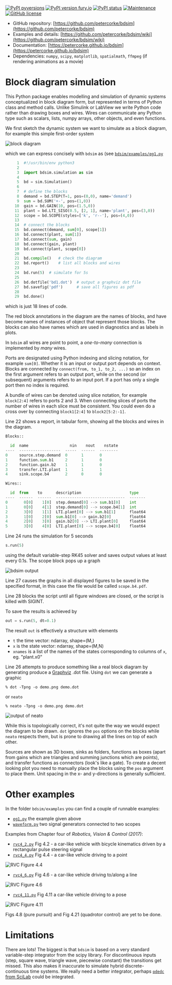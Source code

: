 [![PyPI pyversions](https://img.shields.io/pypi/pyversions/bdsim)](https://pypi.python.org/pypi/bdsim/)
[![PyPI version fury.io](https://badge.fury.io/py/bdsim.svg)](https://pypi.python.org/pypi/bdsim/)
[![PyPI status](https://img.shields.io/pypi/status/ansicolortags.svg)](https://pypi.python.org/pypi/bdsim/)
[![Maintenance](https://img.shields.io/badge/Maintained%3F-yes-green.svg)](https://github.com/petercorke/bdsim/graphs/commit-activity)
[![GitHub license](https://img.shields.io/github/license/Naereen/StrapDown.js.svg)](https://github.com/petercorke/bdsim/blob/master/LICENSE)

- GitHub repository: [https://github.com/petercorke/bdsim](https://github.com/petercorke/bdsim)
- Examples and details: [https://github.com/petercorke/bdsim/wiki](https://github.com/petercorke/bdsim/wiki)
- Documentation: [https://petercorke.github.io/bdsim](https://petercorke.github.io/bdsim)
- Dependencies: `numpy`, `scipy`, `matplotlib`, `spatialmath`, `ffmpeg` (if rendering animations as a movie)

# Block diagram simulation

This Python package enables modelling and simulation of dynamic systems conceptualized in block diagram form, but represented in terms of Python class and method calls.  Unlike Simulink or LabView we write Python code rather than drawing boxes and wires.  Wires can communicate any Python type such as scalars, lists, numpy arrays, other objects, and even functions.

We first sketch the dynamic system we want to simulate as a block diagram, for example this simple first-order system

![block diagram](https://github.com/petercorke/bdsim/raw/master/figs/bd1-sketch.png)

which we can express concisely with `bdsim` as (see [`bdsim/examples/eg1.py`](https://github.com/petercorke/bdsim/blob/master/examples/eg1.py)

```python
     1	#!/usr/bin/env python3
     2	
     3	import bdsim.simulation as sim
     4	
     5	bd = sim.Simulation()
     6	
     7	# define the blocks
     8	demand = bd.STEP(T=1, pos=(0,0), name='demand')
     9	sum = bd.SUM('+-', pos=(1,0))
    10	gain = bd.GAIN(10, pos=(1.5,0))
    11	plant = bd.LTI_SISO(0.5, [2, 1], name='plant', pos=(3,0))
    12	scope = bd.SCOPE(styles=['k', 'r--'], pos=(4,0))
    13	
    14	# connect the blocks
    15	bd.connect(demand, sum[0], scope[1])
    16	bd.connect(plant, sum[1])
    17	bd.connect(sum, gain)
    18	bd.connect(gain, plant)
    19	bd.connect(plant, scope[0])
    20	
    21	bd.compile()   # check the diagram
    22	bd.report()    # list all blocks and wires
    23	
    24	bd.run(5)  # simulate for 5s
    25	
    26	bd.dotfile('bd1.dot')  # output a graphviz dot file
    27	bd.savefig('pdf')      # save all figures as pdf
    28	
    29	bd.done()
```
which is just 18 lines of code.

The red block annotations in the diagram are the names of blocks, and have become names of instances of object that represent those blocks.  The blocks can also have names which are used in diagnostics and as labels in plots.

In `bdsim` all wires are point to point, a *one-to-many* connection is implemented by *many* wires.

Ports are designated using Python indexing and slicing notation, for example `sum[0]`.  Whether it is an input or output port depends on context.  Blocks are connected by `connect(from, to_1, to_2, ...)` so an index on the first argument refers to an output port, while on the second (or subsequent) arguments refers to an input port.  If a port has only a single port then no index is required.

A bundle of wires can be denoted using slice notation, for example `block[2:4]` refers to ports 2 and 3.  When connecting slices of ports the number of wires in each slice must be consistent.  You could even do a cross over by connecting `block1[2:4]` to `block2[5:2:-1]`.

Line 22 shows a report, in tabular form, showing all the blocks and wires in the diagram.

```python
Blocks::

  id  name                  nin    nout    nstate  
----  ------------------  -----  ------  --------  
0     source.step.demand  0      1       0         
1     function.sum.b1     2      1       0         
2     function.gain.b2    1      1       0         
3     transfer.LTI.plant  1      1       1         
4     sink.scope.b4       2      0       0         

Wires::

  id  from    to      description                     type     
----  ------  ------  ------------------------------  -------  
0       0[0]    1[0]  step.demand[0] --> sum.b1[0]    int      
1       0[0]    4[1]  step.demand[0] --> scope.b4[1]  int      
2       3[0]    1[1]  LTI.plant[0] --> sum.b1[1]      float64  
3       1[0]    2[0]  sum.b1[0] --> gain.b2[0]        float64  
4       2[0]    3[0]  gain.b2[0] --> LTI.plant[0]     float64  
5       3[0]    4[0]  LTI.plant[0] --> scope.b4[0]    float64  
```

Line 24 runs the simulation for 5 seconds 

```python
s.run(5)
```
using the default variable-step RK45 solver and saves output values at least every 0.1s.  The scope block pops up a graph

![bdsim output](https://github.com/petercorke/bdsim/raw/master/figs/Figure_1.png)

Line 27 causes the graphs in all displayed figures to be saved in the specified format, in this case the file would be called `scope.b4.pdf`.

Line 28 blocks the script until all figure windows are closed, or the script is killed with SIGINT.

To save the results is achieved by

```python
out = s.run(5, dt=0.1)
```

The result `out` is effectively a structure with elements

- `t` the time vector: ndarray, shape=(M,)
- `x` is the state vector: ndarray, shape=(M,N)
- `xnames` is a list of the names of the states corresponding to columns of `x`, eg. "plant.x0"

Line 26 attempts to produce something like a real block diagram by generating produce a [Graphviz](https://www.graphviz.org) .dot file.  Using `dot`
we can generate a graphic

```shell
% dot -Tpng -o demo.png demo.dot 
```
or `neato`

```shell
% neato -Tpng -o demo.png demo.dot
```

![output of neato](https://github.com/petercorke/bdsim/raw/master/figs/bd1.png)

While this is topologically correct, it's not quite the way we would expect the diagram to be drawn.  `dot` ignores the `pos` options on the blocks while `neato` respects them, but is prone to drawing all the lines on top of each other.

Sources are shown as 3D boxes, sinks as folders, functions as boxes (apart from gains which are triangles and summing junctions which are points), and transfer functions as connectors (look's like a gate).  To create a decent looking plot you need to manually place the blocks using the `pos` argument to place them. Unit spacing in the x- and y-directions is generally sufficient. 


# Other examples

In the folder `bdsim/examples` you can find a couple of runnable examples:

- [`eg1.py`](https://github.com/petercorke/bdsim/blob/master/examples/eg1.py) the example given above
- [`waveform.py`](https://github.com/petercorke/bdsim/blob/master/examples/waveform.py) two signal generators connected to two scopes

Examples from Chapter four of _Robotics, Vision & Control (2017)_:

- [`rvc4_2.py`](https://github.com/petercorke/bdsim/blob/master/examples/rvc4_2.py) Fig 4.2 - a car-like vehicle with bicycle kinematics driven by a rectangular pulse steering signal
- [`rvc4_4.py`](https://github.com/petercorke/bdsim/blob/master/examples/rvc4_4.py) Fig 4.4 - a car-like vehicle driving to a point

![RVC Figure 4.4](https://github.com/petercorke/bdsim/raw/master/figs/rvc4_4.gif)

- [`rvc4_6.py`](https://github.com/petercorke/bdsim/blob/master/examples/rvc4_6.py) Fig 4.6 - a car-like vehicle driving to/along a line

![RVC Figure 4.6](https://github.com/petercorke/bdsim/raw/master/figs/rvc4_6.gif)

- [`rvc4_11.py`](https://github.com/petercorke/bdsim/blob/master/examples/rvc4_11.py) Fig 4.11 a car-like vehicle driving to a pose

![RVC Figure 4.11](https://github.com/petercorke/bdsim/raw/master/figs/rvc4_11.gif)

Figs 4.8 (pure pursuit) and Fig 4.21 (quadrotor control) are yet to be done.

# Limitations

There are lots!  The biggest is that `bdsim` is based on a very standard variable-step integrator from the scipy library.  For discontinuous inputs (step, square wave, triangle wave, piecewise constant) the transitions get missed.  This also makes it inaccurate to simulate hybrid discrete-continuous time systems.  We really need a better integrator, perhaps [`odedc` from SciLab](https://help.scilab.org/docs/6.1.0/en_US/odedc.html) could be integrated.


